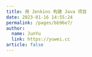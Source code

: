 ```yaml
---
title: 用 Jenkins 构建 Java 项目
date: 2023-01-16 14:55:24
permalink: /pages/bb96e7/
author: 
  name: JunYu
  link: https://yuwei.cc
article: false
---
```

